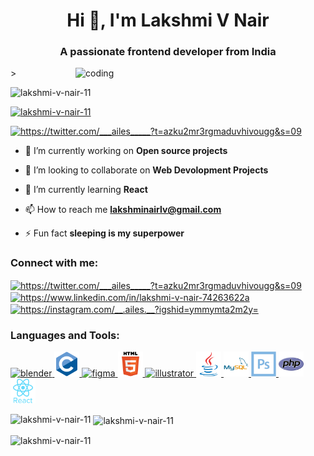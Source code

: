 <h1 align="center">Hi 👋, I'm Lakshmi V Nair</h1>
<h3 align="center">A passionate frontend developer from India</h3>
<img align = "right" alt ="coding" width ="400" src ="https://miro.medium.com/max/1400/1*qdAW1TjCN57h1lbuuzvchg.gif">>

<p align="left"> <img src="https://komarev.com/ghpvc/?username=lakshmi-v-nair-11&label=Profile%20views&color=0e75b6&style=flat" alt="lakshmi-v-nair-11" /> </p>

<p align="left"> <a href="https://github.com/ryo-ma/github-profile-trophy"><img src="https://github-profile-trophy.vercel.app/?username=lakshmi-v-nair-11" alt="lakshmi-v-nair-11" /></a> </p>

<p align="left"> <a href="https://twitter.com/https://twitter.com/___ailes_____?t=azku2mr3rgmaduvhivougg&s=09" target="blank"><img src="https://img.shields.io/twitter/follow/https://twitter.com/___ailes_____?t=azku2mr3rgmaduvhivougg&s=09?logo=twitter&style=for-the-badge" alt="https://twitter.com/___ailes_____?t=azku2mr3rgmaduvhivougg&s=09" /></a> </p>

- 🔭 I’m currently working on **Open source projects**

- 👯 I’m looking to collaborate on **Web Devolopment Projects**

- 🌱 I’m currently learning **React**

- 📫 How to reach me **lakshminairlv@gmail.com**

- ⚡ Fun fact **sleeping is my superpower**

<h3 align="left">Connect with me:</h3>
<p align="left">
<a href="https://twitter.com/https://twitter.com/___ailes_____?t=azku2mr3rgmaduvhivougg&s=09" target="blank"><img align="center" src="https://raw.githubusercontent.com/rahuldkjain/github-profile-readme-generator/master/src/images/icons/Social/twitter.svg" alt="https://twitter.com/___ailes_____?t=azku2mr3rgmaduvhivougg&s=09" height="30" width="40" /></a>
<a href="https://linkedin.com/in/https://www.linkedin.com/in/lakshmi-v-nair-74263622a" target="blank"><img align="center" src="https://raw.githubusercontent.com/rahuldkjain/github-profile-readme-generator/master/src/images/icons/Social/linked-in-alt.svg" alt="https://www.linkedin.com/in/lakshmi-v-nair-74263622a" height="30" width="40" /></a>
<a href="https://instagram.com/https://instagram.com/__.ailes.__?igshid=ymmymta2m2y=" target="blank"><img align="center" src="https://raw.githubusercontent.com/rahuldkjain/github-profile-readme-generator/master/src/images/icons/Social/instagram.svg" alt="https://instagram.com/__.ailes.__?igshid=ymmymta2m2y=" height="30" width="40" /></a>
</p>

<h3 align="left">Languages and Tools:</h3>
<p align="left"> <a href="https://www.blender.org/" target="_blank" rel="noreferrer"> <img src="https://download.blender.org/branding/community/blender_community_badge_white.svg" alt="blender" width="40" height="40"/> </a> <a href="https://www.cprogramming.com/" target="_blank" rel="noreferrer"> <img src="https://raw.githubusercontent.com/devicons/devicon/master/icons/c/c-original.svg" alt="c" width="40" height="40"/> </a> <a href="https://www.figma.com/" target="_blank" rel="noreferrer"> <img src="https://www.vectorlogo.zone/logos/figma/figma-icon.svg" alt="figma" width="40" height="40"/> </a> <a href="https://www.w3.org/html/" target="_blank" rel="noreferrer"> <img src="https://raw.githubusercontent.com/devicons/devicon/master/icons/html5/html5-original-wordmark.svg" alt="html5" width="40" height="40"/> </a> <a href="https://www.adobe.com/in/products/illustrator.html" target="_blank" rel="noreferrer"> <img src="https://www.vectorlogo.zone/logos/adobe_illustrator/adobe_illustrator-icon.svg" alt="illustrator" width="40" height="40"/> </a> <a href="https://www.java.com" target="_blank" rel="noreferrer"> <img src="https://raw.githubusercontent.com/devicons/devicon/master/icons/java/java-original.svg" alt="java" width="40" height="40"/> </a> <a href="https://www.mysql.com/" target="_blank" rel="noreferrer"> <img src="https://raw.githubusercontent.com/devicons/devicon/master/icons/mysql/mysql-original-wordmark.svg" alt="mysql" width="40" height="40"/> </a> <a href="https://www.photoshop.com/en" target="_blank" rel="noreferrer"> <img src="https://raw.githubusercontent.com/devicons/devicon/master/icons/photoshop/photoshop-line.svg" alt="photoshop" width="40" height="40"/> </a> <a href="https://www.php.net" target="_blank" rel="noreferrer"> <img src="https://raw.githubusercontent.com/devicons/devicon/master/icons/php/php-original.svg" alt="php" width="40" height="40"/> </a> <a href="https://reactjs.org/" target="_blank" rel="noreferrer"> <img src="https://raw.githubusercontent.com/devicons/devicon/master/icons/react/react-original-wordmark.svg" alt="react" width="40" height="40"/> </a> </p>

<p><img align="left" src="https://github-readme-stats.vercel.app/api/top-langs?username=lakshmi-v-nair-11&show_icons=true&locale=en&layout=compact" alt="lakshmi-v-nair-11" /></p>

<p>&nbsp;<img align="center" src="https://github-readme-stats.vercel.app/api?username=lakshmi-v-nair-11&show_icons=true&locale=en" alt="lakshmi-v-nair-11" /></p>

<p><img align="center" src="https://github-readme-streak-stats.herokuapp.com/?user=lakshmi-v-nair-11&" alt="lakshmi-v-nair-11" /></p>
